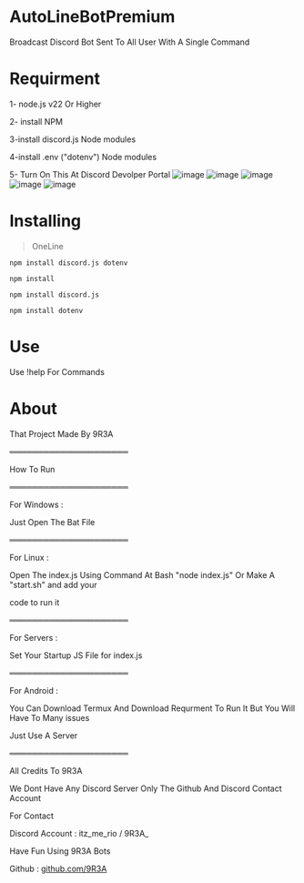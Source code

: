 # AutoLineBotPremium

Broadcast Discord Bot Sent To All User With A Single Command

# Requirment

1- node.js v22 Or Higher

2- install NPM 

3-install discord.js Node modules

4-install .env ("dotenv") Node modules

5- Turn On This At Discord Devolper Portal
![image](https://github.com/user-attachments/assets/38831b1f-ac9f-40f3-aafb-38733021ed88)
![image](https://github.com/user-attachments/assets/7f16ab1c-f6c8-4b6a-9bec-aece7136a5a5)
![image](https://github.com/user-attachments/assets/51b29d6f-099a-4070-ba48-31ff28a761ee)
![image](https://github.com/user-attachments/assets/b96b5ea9-78f5-44af-9d14-9afa917f8edb)
![image](https://github.com/user-attachments/assets/92803abc-ba68-4fb2-80cf-ce8a0c1cd493)






# Installing

> OneLine
```
npm install discord.js dotenv
```
```
npm install
```
```
npm install discord.js
```
```
npm install dotenv

```
# Use

Use !help For Commands

# About

That Project Made By 9R3A


═════════════════════

How To Run

═════════════════════

For Windows :

Just Open The Bat File


═════════════════════

For Linux :

Open The index.js Using Command At Bash "node index.js" Or Make A "start.sh" and add your 

code to run it

═════════════════════

For Servers :

Set Your Startup JS File for index.js

═════════════════════

For Android : 

You Can Download Termux And Download Requrment To Run It But You Will Have To Many issues

Just Use A Server

═════════════════════

All Credits To 9R3A

We Dont Have Any Discord Server Only The Github And Discord Contact Account

For Contact

Discord Account : itz_me_rio / 9R3A_

Have Fun Using 9R3A Bots

Github : [github.com/9R3A](https://github.com/9R3A/)
